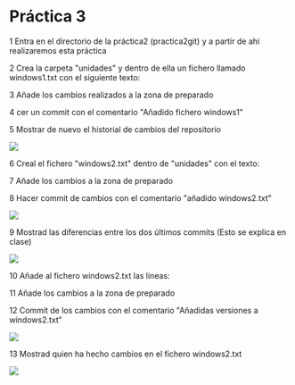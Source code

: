 # Práctica 3


1 Entra en el directorio de la práctica2 (practica2git) y a partir de ahí realizaremos esta práctica

2 Crea la carpeta "unidades" y dentro de ella un fichero llamado windows1.txt con el siguiente texto:


3 Añade los cambios realizados a la zona de preparado

4 cer un commit con el comentario "Añadido fichero windows1"

5 Mostrar de nuevo el historial de cambios del repositorio

![](parte%201.jpg)

6 Creal el fichero "windows2.txt" dentro de "unidades" con el texto:


7 Añade los cambios a la zona de preparado

8 Hacer commit de cambios con el comentario "añadido windows2.txt"

![](parte%202.jpg)

9 Mostrad las diferencias entre los dos últimos commits (Esto se explica en clase)

![](parte%203.jpg)

10 Añade al fichero windows2.txt las lineas:


11 Añade los cambios a la zona de preparado

12 Commit de los cambios con el comentario "Añadidas versiones a windows2.txt"

![](parte%204.jpg)

13 Mostrad quien ha hecho cambios en el fichero windows2.txt


![](parte%206.jpg)